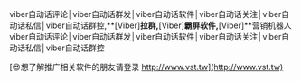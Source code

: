 viber自动话评论│viber自动话群发│viber自动话软件│viber自动话关注│viber自动话私信│viber自动话群控,**[Viber]**拉群,**[Viber]**霸屏软件,**[Viber]**营销机器人
viber自动话评论│viber自动话群发│viber自动话软件│viber自动话关注│viber自动话私信│viber自动话群控

[😍想了解推广相关软件的朋友请登录 http://www.vst.tw](http://www.vst.tw)



